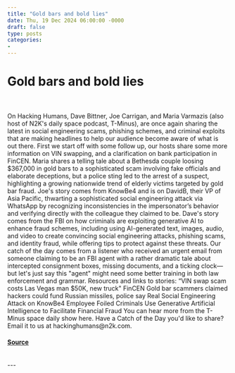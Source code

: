 ```yaml
---
title: "Gold bars and bold lies"
date: Thu, 19 Dec 2024 06:00:00 -0000
draft: false
type: posts
categories: 
- 
---
```

# Gold bars and bold lies

<br/>

<br/>
On Hacking Humans, Dave Bittner, Joe Carrigan, and Maria Varmazis (also host of N2K's daily space podcast, T-Minus), are once again sharing the latest in social engineering scams, phishing schemes, and criminal exploits that are making headlines to help our audience become aware of what is out there. First we start off with some follow up, our hosts share some more information on VIN swapping, and a clarification on bank participation in FinCEN. Maria shares a telling tale about a Bethesda couple loosing $367,000 in gold bars to a sophisticated scam involving fake officials and elaborate deceptions, but a police sting led to the arrest of a suspect, highlighting a growing nationwide trend of elderly victims targeted by gold bar fraud. Joe's story comes from KnowBe4 and is on DavidB, their VP of Asia Pacific, thwarting a sophisticated social engineering attack via WhatsApp by recognizing inconsistencies in the impersonator’s behavior and verifying directly with the colleague they claimed to be. Dave's story comes from the FBI on how criminals are exploiting generative AI to enhance fraud schemes, including using AI-generated text, images, audio, and video to create convincing social engineering attacks, phishing scams, and identity fraud, while offering tips to protect against these threats. Our catch of the day comes from a listener who received an urgent email from someone claiming to be an FBI agent with a rather dramatic tale about intercepted consignment boxes, missing documents, and a ticking clock—but let's just say this "agent" might need some better training in both law enforcement and grammar. Resources and links to stories: “VIN swap scam costs Las Vegas man $50K, new truck" FinCEN Gold bar scammers claimed hackers could fund Russian missiles, police say Real Social Engineering Attack on KnowBe4 Employee Foiled Criminals Use Generative Artificial Intelligence to Facilitate Financial Fraud You can hear more from the T-Minus space daily show here. Have a Catch of the Day you'd like to share? Email it to us at hackinghumans@n2k.com.

#### [Source](https://thecyberwire.com/podcasts/hacking-humans/318/notes)

<br/>
---
